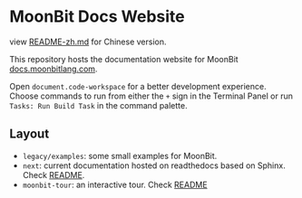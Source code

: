 # MoonBit Docs Website

view [README-zh.md](./README-zh.md) for Chinese version.

This repository hosts the documentation website for MoonBit [docs.moonbitlang.com](https://docs.moonbitlang.com).

Open `document.code-workspace` for a better development experience. Choose commands to run from either the `+` sign in the Terminal Panel or run `Tasks: Run Build Task` in the command palette.

## Layout

- `legacy/examples`: some small examples for MoonBit.
- `next`: current documentation hosted on readthedocs based on Sphinx. Check [README](./next/README.md).
- `moonbit-tour`: an interactive tour. Check [README](./moonbit-tour/README.md)

